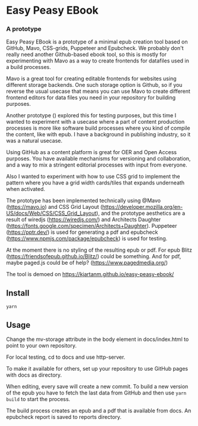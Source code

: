 # Easy Peasy EBook

### A prototype

Easy Peasy EBook is a prototype of a minimal epub creation tool based on GitHub, Mavo, CSS-grids, Puppeteer and Epubcheck. We probably don't really need another Github-based ebook tool, so this is mostly for experimenting with Mavo as a way to create frontends for datafiles used in a build processes. 

Mavo is a great tool for creating editable frontends for websites using different storage backends. One such storage option is Github, so if you reverse the usual usecase that means you can use Mavo to create different frontend editors for data files you need in your repository for building purposes. 

Another prototype () explored this for testing purposes, but this time I wanted to experiment with a usecase where a part of content production processes is more like software build processes where you kind of compile the content, like with epub. I have a background in publishing industry, so it was a natural usecase.

Using GitHub as a content platform is great for OER and Open Access purposes. You have available mechanisms for versioning and collaboration, and a way to mix a stringent editorial processes with input from everyone.

Also I wanted to experiment with how to use CSS grid to implement the pattern where you have a grid width cards/tiles that expands underneath when activated. 

The prototype has been implemented technically using @Mavo (https://mavo.io) and CSS Grid Layout (https://developer.mozilla.org/en-US/docs/Web/CSS/CSS_Grid_Layout), and the prototype aesthetics are a result of wiredjs (https://wiredjs.com/) and Architects Daughter (https://fonts.google.com/specimen/Architects+Daughter). Puppeteer (https://pptr.dev/) is used for generating a pdf and epubcheck (https://www.npmjs.com/package/epubcheck) is used for testing.

At the moment there is no styling of the resulting epub or pdf. For epub Blitz (https://friendsofepub.github.io/Blitz/) could be something. And for pdf, maybe paged.js could be of help? (https://www.pagedmedia.org/)

The tool is demoed on https://kjartanm.github.io/easy-peasy-ebook/

## Install

``` yarn ```

## Usage

Change the mv-storage attribute in the body element in docs/index.html to point to your own repository.

For local testing, cd to docs and use http-server.

To make it available for others, set up your repository to use GitHub pages with docs as directory.

When editing, every save will create a new commit. To build a new version of the epub you have to fetch the last data from GitHub and then use ``` yarn build ``` to start the process.

The build process creates an epub and a pdf that is available from docs. An epubcheck report is saved to reports directory.
